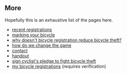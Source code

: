 ## More

Hopefully this is an exhaustive list of the pages here.

* [recent registrations](/x/recent)
* [marking your bicycle](/x/marking)
* [why doesn't bicycle registration reduce bicycle theft?](/x/why)
* [how do we change the game](/x/changethegame)
* [contact](/x/contact)
* [handout](/x/handout)
* [sign cyclist's pledge to fight bicycle theft](/x/pledge)
* [my bicycle registrations](/x/mine) (requires verification)

